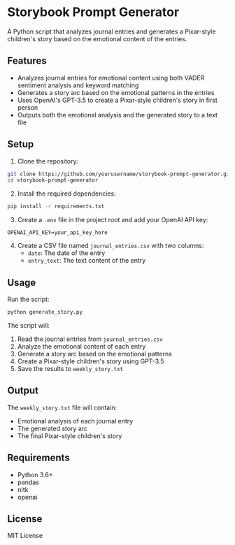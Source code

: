 # Storybook Prompt Generator

A Python script that analyzes journal entries and generates a Pixar-style children's story based on the emotional content of the entries.

## Features

- Analyzes journal entries for emotional content using both VADER sentiment analysis and keyword matching
- Generates a story arc based on the emotional patterns in the entries
- Uses OpenAI's GPT-3.5 to create a Pixar-style children's story in first person
- Outputs both the emotional analysis and the generated story to a text file

## Setup

1. Clone the repository:
```bash
git clone https://github.com/yourusername/storybook-prompt-generator.git
cd storybook-prompt-generator
```

2. Install the required dependencies:
```bash
pip install -r requirements.txt
```

3. Create a `.env` file in the project root and add your OpenAI API key:
```
OPENAI_API_KEY=your_api_key_here
```

4. Create a CSV file named `journal_entries.csv` with two columns:
   - `date`: The date of the entry
   - `entry_text`: The text content of the entry

## Usage

Run the script:
```bash
python generate_story.py
```

The script will:
1. Read the journal entries from `journal_entries.csv`
2. Analyze the emotional content of each entry
3. Generate a story arc based on the emotional patterns
4. Create a Pixar-style children's story using GPT-3.5
5. Save the results to `weekly_story.txt`

## Output

The `weekly_story.txt` file will contain:
- Emotional analysis of each journal entry
- The generated story arc
- The final Pixar-style children's story

## Requirements

- Python 3.6+
- pandas
- nltk
- openai

## License

MIT License 